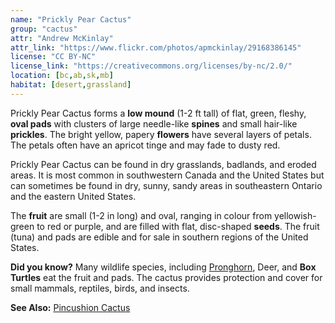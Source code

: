 ```yaml
---
name: "Prickly Pear Cactus"
group: "cactus"
attr: "Andrew McKinlay"
attr_link: "https://www.flickr.com/photos/apmckinlay/29168386145"
license: "CC BY-NC"
license_link: "https://creativecommons.org/licenses/by-nc/2.0/"
location: [bc,ab,sk,mb]
habitat: [desert,grassland]
---
```

Prickly Pear Cactus forms a **low mound** (1-2 ft tall) of flat, green, fleshy, **oval pads** with clusters of large needle-like **spines** and small hair-like **prickles**. The bright yellow, papery **flowers** have several layers of petals. The petals often have an apricot tinge and may fade to dusty red.

Prickly Pear Cactus can be found in dry grasslands, badlands, and eroded areas. It is most common in southwestern Canada and the United States but can sometimes be found in dry, sunny, sandy areas in southeastern Ontario and the eastern United States.

The **fruit** are small (1-2 in long) and oval, ranging in colour from yellowish-green to red or purple, and are filled with flat, disc-shaped **seeds**. The fruit (tuna) and pads are edible and for sale in southern regions of the United States.

**Did you know?** Many wildlife species, including [Pronghorn](/animals/pronghorn/), Deer, and **Box Turtles** eat the fruit and pads. The cactus provides protection and cover for small mammals, reptiles, birds, and insects.

<!-- generated, do not edit -->
**See Also:**
[Pincushion Cactus](/plants/pincac/)
